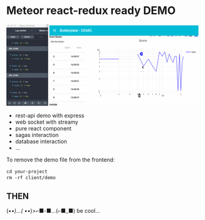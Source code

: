 # Meteor react-redux ready DEMO

![alt tag](readmeFiles/demo.gif)

* rest-api demo with express
* web socket with streamy
* pure react component
* sagas interaction
* database interaction
* ...

To remove the demo file from the frontend:

```
cd your-project
rm -rf client/demo
```

## THEN

(•_•)...( •_•)>⌐■-■...(⌐■_■) be cool...
